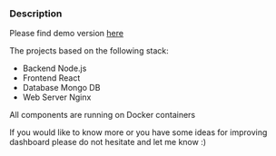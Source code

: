 ### Description

Please find demo version [here](http://dashboard-template.ru/)

The projects based on the following stack:
- Backend Node.js
- Frontend React
- Database Mongo DB
- Web Server Nginx

All components are running on Docker containers

If you would like to know more or you have some ideas for improving dashboard please do not hesitate and let me know :)